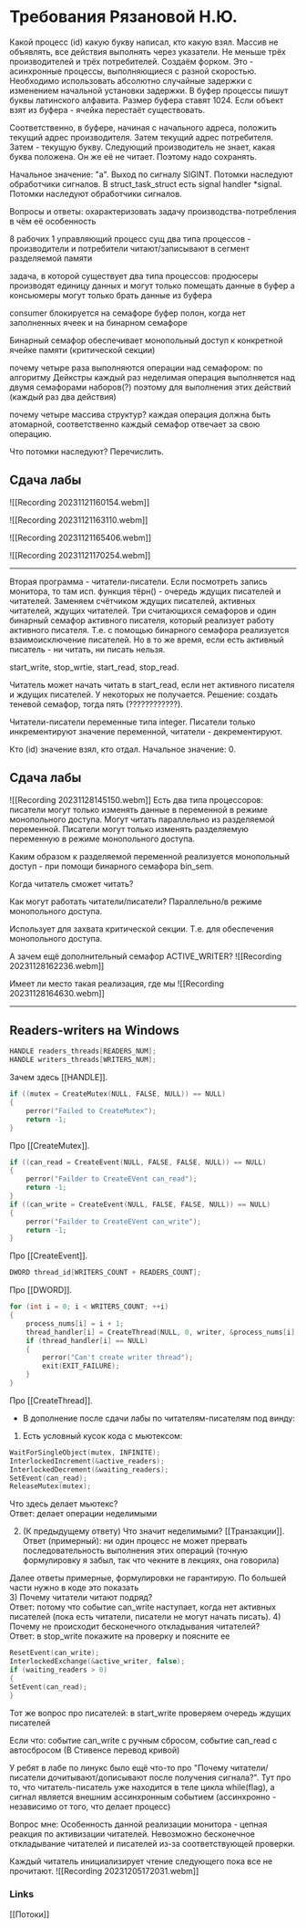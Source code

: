 # Требования Рязановой Н.Ю.
Какой процесс (id) какую букву написал, кто какую взял.
Массив не объявлять, все действия выполнять через указатели.
Не меньше трёх производителей и трёх потребителей. 
Создаём форком.
Это - асинхронные процессы, выполняющиеся с разной скоростью.
Необходимо использовать абсолютно случайные задержки с изменением начальной установки задержки.
В буфер процессы пишут буквы латинского алфавита. 
Размер буфера ставят 1024.
Если объект взят из буфера - ячейка перестаёт существовать.

Соответственно, в буфере, начиная с начального адреса, положить текущий адрес производителя. Затем текущий адрес потребителя. Затем - текущую букву. Следующий производитель не знает, какая буква положена. Он же её не читает. Поэтому надо сохранять. 

Начальное значение: "а".
Выход по сигналу SIGINT. 
Потомки наследуют обработчики сигналов.
В struct_task_struct есть signal handler \*signal.
Потомки наследуют обработчики сигналов.

Вопросы и ответы:
охарактеризовать задачу производства-потребления
в чём её особенность

8 рабочих 1 управляющий процесс
сущ два типа процессов - производители и потребители
читают/записывают в сегмент разделяемой памяти

задача, в которой существует два типа процессов:
продюсеры производят единицу данных и могут только помещать данные в буфер
а консьюмеры могут только брать данные из буфера

consumer блокируется на семафоре буфер полон, когда нет заполненных ячеек и на бинарном семафоре 

Бинарный семафор обеспечивает монопольный доступ к конкретной ячейке памяти (критической секции)

почему четыре раза выполняются операции над семафором:
по алгоритму Дейкстры каждый раз неделимая операция выполняется над двумя семафорами наборов(?)
поэтому для выполнения этих действий (каждый раз два действия)

почему четыре массива структур?
каждая операция должна быть атомарной, соответственно каждый семафор отвечает за свою операцию.

Что потомки наследуют? Перечислить.
## Сдача лабы

![[Recording 20231121160154.webm]]

![[Recording 20231121163110.webm]]

![[Recording 20231121165406.webm]]

![[Recording 20231121170254.webm]]

-----
Вторая программа - читатели-писатели.
Если посмотреть запись монитора, то там исп. функция тёрн() - очередь ждущих писателей и читателей. Заменяем счётчиком ждущих писателей, активных читателей, ждущих читателей. Три считающихся семафоров и один бинарный семафор активного писателя, который реализует работу активного писателя. Т.е. с помощью бинарного семафора реализуется взаимоисключение писателей. Но в то же время, если есть активный писатель - ни читать, ни писать нельзя.

start_write, stop_wrtie, start_read, stop_read.

Читатель может начать читать в start_read, если нет активного писателя и ждущих писателей. У некоторых не получается. Решение:
создать теневой семафор, тогда пять (????????????). 

Читатели-писатели переменные типа integer. Писатели только инкрементируют значение переменной, читатели - декрементируют.

Кто (id) значение взял, кто отдал.
Начальное значение: 0.

## Сдача лабы

![[Recording 20231128145150.webm]]
Есть два типа процессоров: писатели могут только изменять данные в переменной в режиме монопольного доступа. Могут читать параллельно из разделяемой переменной. Писатели могут только изменять разделяемую переменную в режиме монопольного доступа.

Каким образом к разделяемой переменной реализуется монопольный доступ - при помощи бинарного семафора bin_sem.

Когда читатель сможет читать? 

Как могут работать читатели/писатели? Параллельно/в режиме монопольного доступа.

Использует для захвата критической секции. Т.е. для обеспечения монопольного доступа.

А зачем ещё дополнительный семафор ACTIVE_WRITER?
![[Recording 20231128162236.webm]]

Имеет ли место такая реализация, где мы 
![[Recording 20231128164630.webm]]

---
## Readers-writers на Windows
```c
HANDLE readers_threads[READERS_NUM];
HANDLE writers_threads[WRITERS_NUM];
```
Зачем здесь [[HANDLE]].

```c
if ((mutex = CreateMutex(NULL, FALSE, NULL)) == NULL)
{
    perror("Failed to CreateMutex");
    return -1;
}
```
Про [[CreateMutex]].

```c
if ((can_read = CreateEvent(NULL, FALSE, FALSE, NULL)) == NULL)
{
    perror("Failder to CreateEVent can_read");
    return -1;
}
if ((can_write = CreateEvent(NULL, FALSE, FALSE, NULL)) == NULL)
{
    perror("Failder to CreateEVent can_write");
    return -1;
}
```
Про [[CreateEvent]].

```c
DWORD thread_id[WRITERS_COUNT + READERS_COUNT];
```
Про [[DWORD]].

```c
for (int i = 0; i < WRITERS_COUNT; ++i)
{
	process_nums[i] = i + 1;
	thread_handler[i] = CreateThread(NULL, 0, writer, &process_nums[i], 0, &thread_id[i]);
	if (thread_handler[i] == NULL)
	{
		perror("Can't create writer thread");
		exit(EXIT_FAILURE);
	}
}
```
Про [[CreateThread]].

- В дополнение после сдачи лабы по читателям-писателям под винду:  
 1) Есть условный кусок кода с мьютексом:  
```c
WaitForSingleObject(mutex, INFINITE); 
InterlockedIncrement(&active_readers); 
InterlockedDecrement(&waiting_readers);  
SetEvent(can_read);  
ReleaseMutex(mutex);  
```
Что здесь делает мьютекс?  
Ответ: делает операции неделимыми  

2) (К предыдущему ответу) Что значит неделимыми? [[Транзакции]].
Ответ (примерный): ни один процесс не может прервать последовательность выполнения этих операций (точную формулировку я забыл, так что чекните в лекциях, она говорила)

Далее ответы примерные, формулировки не гарантирую. По большей части нужно в коде это показать  
3) Почему читатели читают подряд?  
Ответ: потому что событие can_write наступает, когда нет активных писателей (пока есть читатели, писатели не могут начать писать).
4) Почему не происходит бесконечного откладывания читателей?  
Ответ: в stop_write покажите на проверку и поясните ее  
```c
ResetEvent(can_write); 
InterlockedExchange(&active_writer, false);  
if (waiting_readers > 0)  
{
SetEvent(can_read);  
}
```

Тот же вопрос про писателей: в start_write проверяем очередь ждущих писателей  
  
Если что: событие can_write с ручным сбросом, событие can_read с автосбросом (В Стивенсе перевод кривой)  

У ребят в лабе по линукс было ещё что-то про "Почему читатели/писатели дочитывают/дописывают после получения сигнала?". Тут про то, что читатель-писатель уже находится в теле цикла while(flag), а сигнал является внешним ассинхронным событием (ассинхронно - независимо от того, что делает процесс)

Вопрос мне:
	Особенность данной реализации монитора - цепная реакция по активизации читателей. Невозможно бесконечное откладывание читателей и писателей из-за соответствующей проверки. 

Каждый читатель инициализирует чтение следующего пока все не прочитают.
![[Recording 20231205172031.webm]]


### Links
[[Потоки]]